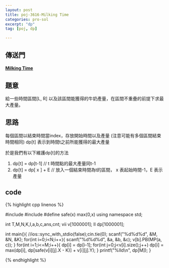 ```yaml
---
layout: post
title: poj-3616-Milking Time
categories: pro-sol
excerpt: "dp"
tag: [poj, dp]

---
```


## 傳送門

#### [Milking Time](http://poj.org/problem?id=3616)  

## 題意
給一些時間區間[L, R] 以及該區間能獲得的牛奶產量，在區間不重疊的前提下求最大產量。

## 思路
每個區間以結束時間當index，存放開始時間以及產量 (注意可能有多個區間結束時間相同)
dp[t] 表示到時間t之前所能獲得的最大產量  

於是我們有以下維護dp[t]的方法  

  1. dp[t] = dp[t-1] // t 時間點的最大產量同t-1  
  2. dp[t] = dp[ x ] + E // 放入一個結束時間為t的區間， x 表起始時間-1，E 表示產量   

## code

{% highlight cpp linenos %}

#include <iostream>
#include <algorithm>
#define safe(x) max(0,x)
using namespace std;

int T,M,N,K,I,a,b,c,ans,cnt;
vii v[1000001];
ll dp[1000001];

int main(){
  //ios::sync_with_stdio(false);cin.tie(0);
  scanf("%d%d%d", &M, &N, &K);
  for(int i=0;i<N;i++){
    scanf("%d%d%d", &a, &b, &c);
    v[b].PB(MP(a, c));
  }
  for(int i=1;i<=M;i++){
    dp[i] = dp[i-1];
    for(int j=0;j<v[i].size();j++)
      dp[i] = max(dp[i], dp[safe(v[i][j].X - K)] + v[i][j].Y);
  }
  printf("%lld\n", dp[M]);
}

{% endhighlight %}

